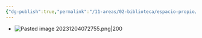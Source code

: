 ```yaml
---
{"dg-publish":true,"permalink":"/11-areas/02-biblioteca/espacio-propio/","noteIcon":""}
---
```


- ![Pasted image 20231204072755.png|200](/img/user/11%20%C3%81reas%20%E2%9A%99/02%20Biblioteca/%F0%9F%92%BE%20Adjuntos/Pasted%20image%2020231204072755.png)